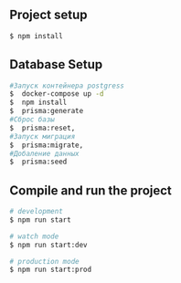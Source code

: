 ## Project setup

```bash
$ npm install
```

## Database Setup

```bash
#Запуск контейнера postgress
$  docker-compose up -d
$  npm install
$  prisma:generate
#Сброс базы 
$  prisma:reset,
#Запуск миграция
$  prisma:migrate,
#Добаление данных
$  prisma:seed
```

## Compile and run the project

```bash
# development
$ npm run start

# watch mode
$ npm run start:dev

# production mode
$ npm run start:prod
```



